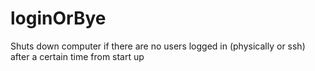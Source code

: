 # loginOrBye
Shuts down computer if there are no users logged in (physically or ssh) after a certain time from start up
